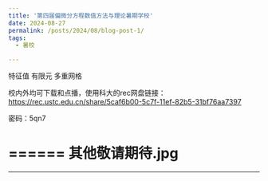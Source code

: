 ```yaml
---
title: '第四届偏微分方程数值方法与理论暑期学校'
date: 2024-08-27
permalink: /posts/2024/08/blog-post-1/
tags:
  - 暑校

---
```


特征值 有限元 多重网格


校内外均可下载和点播，使用科大的rec网盘链接：https://rec.ustc.edu.cn/share/5caf6b00-5c7f-11ef-82b5-31bf76aa7397 

密码：5qn7

======
其他敬请期待.jpg
======

---